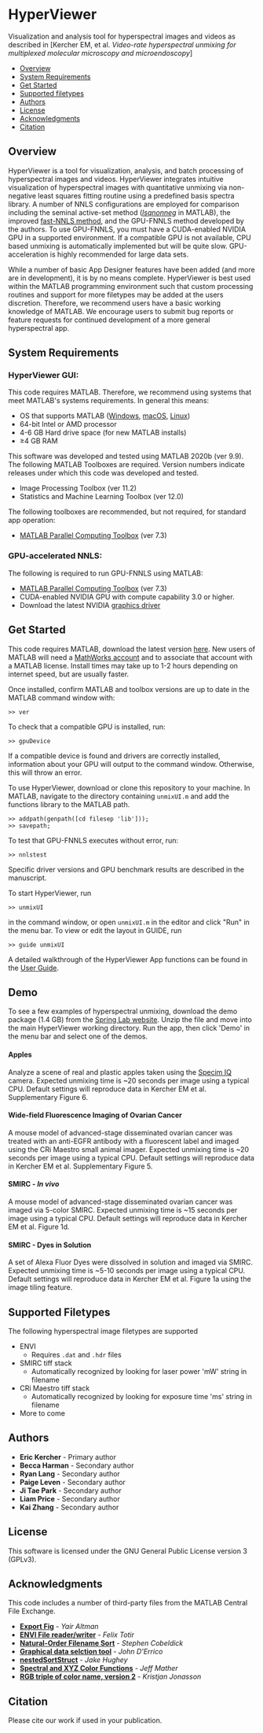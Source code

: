 # HyperViewer

Visualization and analysis tool for hyperspectral images and videos as described in [Kercher EM, et al. *Video-rate hyperspectral unmixing for multiplexed molecular microscopy and microendoscopy*]

* [Overview](#overview)
* [System Requirements](#system-requirements)
* [Get Started](#get-started)
* [Supported filetypes](#supported-filetypes)
* [Authors](#authors)
* [License](#license)
* [Acknowledgments](#acknowledgments)
* [Citation](#citation)

## Overview

HyperViewer is a tool for visualization, analysis, and batch processing of hyperspectral images and videos. HyperViewer integrates intuitive visualization of hyperspectral images with quantitative unmixing via non-negative least squares fitting routine using a predefined basis spectra library. A number of NNLS configurations are employed for comparison including the seminal active-set method ([*lsqnonneg*](https://www.mathworks.com/help/matlab/ref/lsqnonneg.html) in MATLAB), the improved [fast-NNLS method](https://doi.org/10.1002/(SICI)1099-128X(199709/10)11:5%3C393::AID-CEM483%3E3.0.CO;2-L), and the GPU-FNNLS method developed by the authors. To use GPU-FNNLS, you must have a CUDA-enabled NVIDIA GPU in a supported environment. If a compatible GPU is not available, CPU based unmixing is automatically implemented but will be quite slow. GPU-acceleration is highly recommended for large data sets.

While a number of basic App Designer features have been added (and more are in development), it is by no means complete. HyperViewer is best used within the MATLAB programming environment such that custom processing routines and support for more filetypes may be added at the users discretion. Therefore, we recommend users have a basic working knowledge of MATLAB. We encourage users to submit bug reports or feature requests for continued development of a more general hyperspectral app.

## System Requirements

### HyperViewer GUI:

This code requires MATLAB. Therefore, we recommend using systems that meet MATLAB's systems requirements. In general this means:
* OS that supports MATLAB ([Windows](https://www.mathworks.com/content/dam/mathworks/mathworks-dot-com/support/sysreq/files/system-requirements-release-2018b-windows.pdf), [macOS](https://www.mathworks.com/content/dam/mathworks/mathworks-dot-com/support/sysreq/files/system-requirements-release-2018b-macintosh.pdf), [Linux](https://www.mathworks.com/content/dam/mathworks/mathworks-dot-com/support/sysreq/files/system-requirements-release-2018b-linux.pdf))
* 64-bit Intel or AMD processor
* 4-6 GB Hard drive space (for new MATLAB installs)
* ≥4 GB RAM

This software was developed and tested using MATLAB 2020b (ver 9.9). The following MATLAB Toolboxes are required. Version numbers indicate releases under which this code was developed and tested.

* Image Processing Toolbox (ver 11.2)
* Statistics and Machine Learning Toolbox (ver 12.0)

The following toolboxes are recommended, but not required, for standard app operation:

* [MATLAB Parallel Computing Toolbox](https://www.mathworks.com/support/requirements/parallel-computing-toolbox.html) (ver 7.3)

### GPU-accelerated NNLS:
The following is required to run GPU-FNNLS using MATLAB:

* [MATLAB Parallel Computing Toolbox](https://www.mathworks.com/support/requirements/parallel-computing-toolbox.html) (ver 7.3)
* CUDA-enabled NVIDIA GPU with compute capability 3.0 or higher.
* Download the latest NVIDIA [graphics driver](https://www.nvidia.com/Download/index.aspx)

## Get Started
This code requires MATLAB, download the latest version [here](https://www.mathworks.com/products/matlab.html). New users of MATLAB will need a [MathWorks account](https://www.mathworks.com/mwaccount/) and to associate that account with a MATLAB license. Install times may take up to 1-2 hours depending on internet speed, but are usually faster.

Once installed, confirm MATLAB and toolbox versions are up to date in the MATLAB command window with:
```
>> ver
```

To check that a compatible GPU is installed, run:
```
>> gpuDevice
```
If a compatible device is found and drivers are correctly installed, information about your GPU will output to the command window. Otherwise, this will throw an error.

To use HyperViewer, download or clone this repository to your machine. In MATLAB, navigate to the directory containing ```unmixUI.m``` and add the functions library to the MATLAB path.
```
>> addpath(genpath([cd filesep 'lib']));
>> savepath;
```
To test that GPU-FNNLS executes without error, run:
```
>> nnlstest
```
Specific driver versions and GPU benchmark results are described in the manuscript.

To start HyperViewer, run
```
>> unmixUI
```
in the command window, or open ```unmixUI.m``` in the editor and click "Run" in the menu bar. To view or edit the layout in GUIDE, run
```
>> guide unmixUI
```

A detailed walkthrough of the HyperViewer App functions can be found in the [User Guide](www.github.com/hyperviewer_release/USERGUIDE.md).

## Demo

To see a few examples of hyperspectral unmixing, download the demo package (1.4 GB) from the [Spring Lab website](www.springlabnu.com/software). Unzip the file and move into the main HyperViewer working directory. Run the app, then click 'Demo' in the menu bar and select one of the demos.

#### Apples

Analyze a scene of real and plastic apples taken using the [Specim IQ](https://www.specim.fi/iq/) camera. Expected unmixing time is ~20 seconds per image using a typical CPU. Default settings will reproduce data in Kercher EM et al. Supplementary Figure 6.

#### Wide-field Fluorescence Imaging of Ovarian Cancer

A mouse model of advanced-stage disseminated ovarian cancer was treated with an anti-EGFR antibody with a fluorescent label and imaged using the CRi Maestro small animal imager. Expected unmixing time is ~20 seconds per image using a typical CPU. Default settings will reproduce data in Kercher EM et al. Supplementary Figure 5.

#### SMIRC - *In vivo*

A mouse model of advanced-stage disseminated ovarian cancer was imaged via 5-color SMIRC. Expected unmixing time is ~15 seconds per image using a typical CPU. Default settings will reproduce data in Kercher EM et al. Figure 1d.

#### SMIRC - Dyes in Solution

A set of Alexa Fluor Dyes were dissolved in solution and imaged via SMIRC. Expected unmixing time is ~5-10 seconds per image using a typical CPU. Default settings will reproduce data in Kercher EM et al. Figure 1a using the image tiling feature.

## Supported Filetypes
The following hyperspectral image filetypes are supported
* ENVI
  * Requires ```.dat``` and ```.hdr``` files
* SMIRC tiff stack
  * Automatically recognized by looking for laser power 'mW' string in filename
* CRi Maestro tiff stack
  * Automatically recognized by looking for exposure time 'ms' string in filename
* More to come

## Authors
* **Eric Kercher** - Primary author
* **Becca Harman** - Secondary author
* **Ryan Lang** - Secondary author
* **Paige Leven** - Secondary author
* **Ji Tae Park** - Secondary author
* **Liam Price** - Secondary author
* **Kai Zhang** - Secondary author

## License

This software is licensed under the GNU General Public License version 3 (GPLv3).  

## Acknowledgments
This code includes a number of third-party files from the MATLAB Central File Exchange.
* [**Export Fig**](https://www.mathworks.com/matlabcentral/fileexchange/23629-export_fig) - *Yair Altman*
* [**ENVI File reader/writer**](https://www.mathworks.com/matlabcentral/fileexchange/27172-envi-file-reader-writer) - *Felix Totir*
* [**Natural-Order Filename Sort**](https://www.mathworks.com/matlabcentral/fileexchange/47434-natural-order-filename-sort) - *Stephen Cobeldick*
* [**Graphical data selction tool**](https://www.mathworks.com/matlabcentral/fileexchange/13857-graphical-data-selection-tool) - *John D'Errico*
* [**nestedSortStruct**](https://www.mathworks.com/matlabcentral/fileexchange/28573-nestedsortstruct) - *Jake Hughey*
* [**Spectral and XYZ Color Functions**](https://www.mathworks.com/matlabcentral/fileexchange/7021-spectral-and-xyz-color-functions) - *Jeff Mather*
* [**RGB triple of color name, version 2**](https://www.mathworks.com/matlabcentral/fileexchange/24497-rgb-triple-of-color-name-version-2) - *Kristjan Jonasson*

## Citation
Please cite our work if used in your publication.
